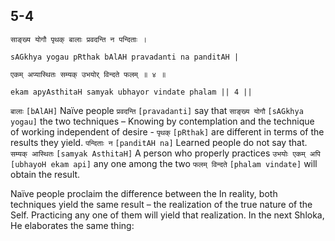 ## 5-4


```shloka-sa
साङ्ख्य योगौ पृथक् बालाः प्रवदन्ति न पन्दिताः ।
```
```shloka-sa-hk
sAGkhya yogau pRthak bAlAH pravadanti na panditAH |
```
```shloka-sa
एकम् अप्यास्थितः सम्यक् उभयोर् विन्दते फलम् ॥ ४ ॥
```
```shloka-sa-hk
ekam apyAsthitaH samyak ubhayor vindate phalam || 4 ||
```

`बालाः` `[bAlAH]` Naïve people `प्रवदन्ति` `[pravadanti]` say that `साङ्ख्य योगौ` `[sAGkhya yogau]` the two techniques – Knowing by contemplation and the technique of working independent of desire - `पृथक्` `[pRthak]` are different in terms of the results they yield. `पन्दिताः न` `[panditAH na]` Learned people do not say that. `सम्यक् आस्थितः` `[samyak AsthitaH]` A person who properly practices `उभयोः एकम् अपि` `[ubhayoH ekam api]` any one among the two `फलम् विन्दते` `[phalam vindate]` will obtain the result.

Naïve people proclaim the difference between the 
In reality, both techniques yield the same result – the realization of the true nature of the Self. Practicing any one of them will yield that realization.
In the next Shloka, He elaborates the same thing:

